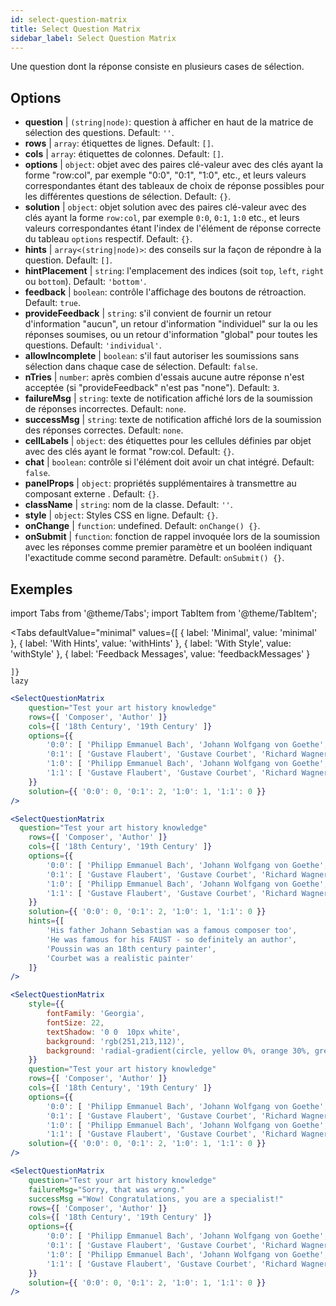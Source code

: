 ```yaml
---
id: select-question-matrix
title: Select Question Matrix
sidebar_label: Select Question Matrix
---
```


Une question dont la réponse consiste en plusieurs cases de sélection.

## Options

* __question__ | `(string|node)`: question à afficher en haut de la matrice de sélection des questions. Default: `''`.
* __rows__ | `array`: étiquettes de lignes. Default: `[]`.
* __cols__ | `array`: étiquettes de colonnes. Default: `[]`.
* __options__ | `object`: objet avec des paires clé-valeur avec des clés ayant la forme "row:col", par exemple "0:0", "0:1", "1:0", etc., et leurs valeurs correspondantes étant des tableaux de choix de réponse possibles pour les différentes questions de sélection. Default: `{}`.
* __solution__ | `object`: objet solution avec des paires clé-valeur avec des clés ayant la forme `row:col`, par exemple `0:0`, `0:1`, `1:0` etc., et leurs valeurs correspondantes étant l'index de l'élément de réponse correcte du tableau `options` respectif. Default: `{}`.
* __hints__ | `array<(string|node)>`: des conseils sur la façon de répondre à la question. Default: `[]`.
* __hintPlacement__ | `string`: l'emplacement des indices (soit `top`, `left`, `right` ou `bottom`). Default: `'bottom'`.
* __feedback__ | `boolean`: contrôle l'affichage des boutons de rétroaction. Default: `true`.
* __provideFeedback__ | `string`: s'il convient de fournir un retour d'information "aucun", un retour d'information "individuel" sur la ou les réponses soumises, ou un retour d'information "global" pour toutes les questions. Default: `'individual'`.
* __allowIncomplete__ | `boolean`: s'il faut autoriser les soumissions sans sélection dans chaque case de sélection. Default: `false`.
* __nTries__ | `number`: après combien d'essais aucune autre réponse n'est acceptée (si "provideFeedback" n'est pas "none"). Default: `3`.
* __failureMsg__ | `string`: texte de notification affiché lors de la soumission de réponses incorrectes. Default: `none`.
* __successMsg__ | `string`: texte de notification affiché lors de la soumission des réponses correctes. Default: `none`.
* __cellLabels__ | `object`: des étiquettes pour les cellules définies par objet avec des clés ayant le format "row:col. Default: `{}`.
* __chat__ | `boolean`: contrôle si l'élément doit avoir un chat intégré. Default: `false`.
* __panelProps__ | `object`: propriétés supplémentaires à transmettre au composant externe <Panel /> . Default: `{}`.
* __className__ | `string`: nom de la classe. Default: `''`.
* __style__ | `object`: Styles CSS en ligne. Default: `{}`.
* __onChange__ | `function`: undefined. Default: `onChange() {}`.
* __onSubmit__ | `function`: fonction de rappel invoquée lors de la soumission avec les réponses comme premier paramètre et un booléen indiquant l'exactitude comme second paramètre. Default: `onSubmit() {}`.


## Exemples


import Tabs from '@theme/Tabs';
import TabItem from '@theme/TabItem';

<Tabs
    defaultValue="minimal"
    values={[
        { label: 'Minimal', value: 'minimal' },
        { label: 'With Hints', value: 'withHints' },
        { label: 'With Style', value: 'withStyle' },
        { label: 'Feedback Messages', value: 'feedbackMessages' }
        
    ]}
    lazy
>

<TabItem value="minimal">

```jsx live
<SelectQuestionMatrix
    question="Test your art history knowledge"
    rows={[ 'Composer', 'Author' ]} 
    cols={[ '18th Century', '19th Century' ]} 
    options={{ 
        '0:0': [ 'Philipp Emmanuel Bach', 'Johann Wolfgang von Goethe', 'Nicolas Poussin'], 
        '0:1': [ 'Gustave Flaubert', 'Gustave Courbet', 'Richard Wagner'] ,
        '1:0': [ 'Philipp Emmanuel Bach', 'Johann Wolfgang von Goethe', 'Nicolas Poussin'],
        '1:1': [ 'Gustave Flaubert', 'Gustave Courbet', 'Richard Wagner'] 
    }} 
    solution={{ '0:0': 0, '0:1': 2, '1:0': 1, '1:1': 0 }}
/>
```
</TabItem>

<TabItem value="withHints">

```jsx live
<SelectQuestionMatrix
  question="Test your art history knowledge"
    rows={[ 'Composer', 'Author' ]} 
    cols={[ '18th Century', '19th Century' ]} 
    options={{ 
        '0:0': [ 'Philipp Emmanuel Bach', 'Johann Wolfgang von Goethe', 'Nicolas Poussin'], 
        '0:1': [ 'Gustave Flaubert', 'Gustave Courbet', 'Richard Wagner'] ,
        '1:0': [ 'Philipp Emmanuel Bach', 'Johann Wolfgang von Goethe', 'Nicolas Poussin'],
        '1:1': [ 'Gustave Flaubert', 'Gustave Courbet', 'Richard Wagner'] 
    }} 
    solution={{ '0:0': 0, '0:1': 2, '1:0': 1, '1:1': 0 }}
    hints={[
        'His father Johann Sebastian was a famous composer too',
        'He was famous for his FAUST - so definitely an author',
        'Poussin was an 18th century painter',
        'Courbet was a realistic painter'
    ]}
/>
```
</TabItem>

<TabItem value="withStyle">

```jsx live
<SelectQuestionMatrix
    style={{ 
        fontFamily: 'Georgia',
        fontSize: 22, 
        textShadow: '0 0  10px white',
        background: 'rgb(251,213,112)',
        background: 'radial-gradient(circle, yellow 0%, orange 30%, green 100%)'
    }}
    question="Test your art history knowledge"
    rows={[ 'Composer', 'Author' ]} 
    cols={[ '18th Century', '19th Century' ]} 
    options={{ 
        '0:0': [ 'Philipp Emmanuel Bach', 'Johann Wolfgang von Goethe', 'Nicolas Poussin'], 
        '0:1': [ 'Gustave Flaubert', 'Gustave Courbet', 'Richard Wagner'] ,
        '1:0': [ 'Philipp Emmanuel Bach', 'Johann Wolfgang von Goethe', 'Nicolas Poussin'],
        '1:1': [ 'Gustave Flaubert', 'Gustave Courbet', 'Richard Wagner'] }} 
    solution={{ '0:0': 0, '0:1': 2, '1:0': 1, '1:1': 0 }}
/>
```
</TabItem>


<TabItem value="feedbackMessages">

```jsx live
<SelectQuestionMatrix
    question="Test your art history knowledge"
    failureMsg="Sorry, that was wrong." 
    successMsg ="Wow! Congratulations, you are a specialist!"
    rows={[ 'Composer', 'Author' ]} 
    cols={[ '18th Century', '19th Century' ]} 
    options={{ 
        '0:0': [ 'Philipp Emmanuel Bach', 'Johann Wolfgang von Goethe', 'Nicolas Poussin'], 
        '0:1': [ 'Gustave Flaubert', 'Gustave Courbet', 'Richard Wagner'] ,
        '1:0': [ 'Philipp Emmanuel Bach', 'Johann Wolfgang von Goethe', 'Nicolas Poussin'],
        '1:1': [ 'Gustave Flaubert', 'Gustave Courbet', 'Richard Wagner'] 
    }} 
    solution={{ '0:0': 0, '0:1': 2, '1:0': 1, '1:1': 0 }}
/>
```

</TabItem>

</Tabs>

